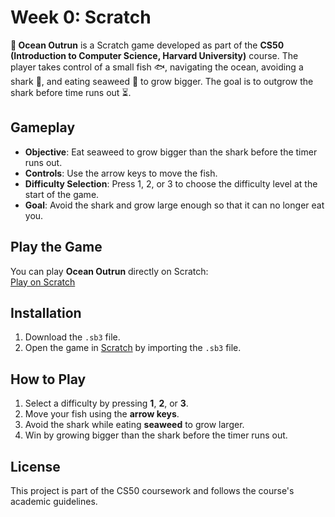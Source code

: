 # Week 0: Scratch

**🌊 Ocean Outrun** is a Scratch game developed as part of the **CS50 (Introduction to Computer Science, Harvard University)** course. The player takes control of a small fish 🐟, navigating the ocean, avoiding a shark 🦈, and eating seaweed 🌿 to grow bigger. The goal is to outgrow the shark before time runs out ⏳.

## Gameplay
- **Objective**: Eat seaweed to grow bigger than the shark before the timer runs out.
- **Controls**: Use the arrow keys to move the fish.
- **Difficulty Selection**: Press 1, 2, or 3 to choose the difficulty level at the start of the game.
- **Goal**: Avoid the shark and grow large enough so that it can no longer eat you.

## Play the Game
You can play **Ocean Outrun** directly on Scratch:  
[Play on Scratch](https://scratch.mit.edu/projects/1069178900)

## Installation
1. Download the `.sb3` file.
2. Open the game in [Scratch](https://scratch.mit.edu/) by importing the `.sb3` file.

## How to Play
1. Select a difficulty by pressing **1**, **2**, or **3**.
2. Move your fish using the **arrow keys**.
3. Avoid the shark while eating **seaweed** to grow larger.
4. Win by growing bigger than the shark before the timer runs out.

## License
This project is part of the CS50 coursework and follows the course's academic guidelines.
